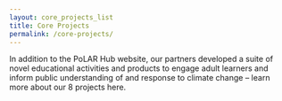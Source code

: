 ```yaml
---
layout: core_projects_list 
title: Core Projects
permalink: /core-projects/
---
```


In addition to the PoLAR Hub website, our partners developed a
suite of novel educational activities and products to engage adult
learners and inform public understanding of and response to climate
change – learn more about our 8 projects here.
